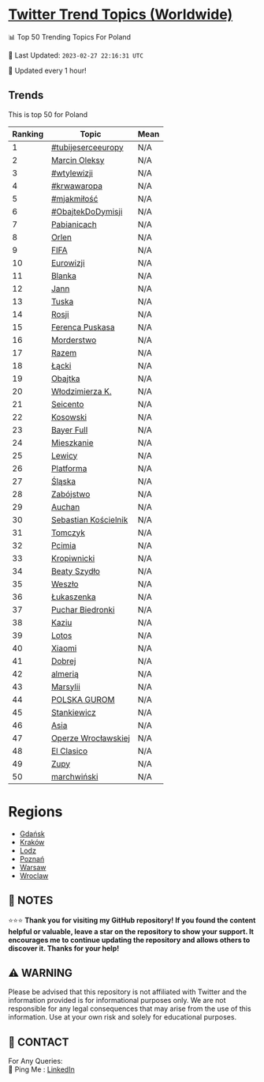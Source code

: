 [Twitter Trend Topics (Worldwide)](https://github.com/ErcinDedeoglu/Twitter-Trend-Topics)
==========


📊 Top 50 Trending Topics For Poland

📆 Last Updated: `2023-02-27 22:16:31 UTC`

🔧 Updated every 1 hour!


## Trends

This is top 50 for Poland

| Ranking | Topic | Mean |
| ------- | ------------ | ------------ |
| 1 | [#tubijeserceeuropy](http://twitter.com/search?q=%23tubijeserceeuropy) | N/A |
| 2 | [Marcin Oleksy](http://twitter.com/search?q=Marcin+Oleksy) | N/A |
| 3 | [#wtylewizji](http://twitter.com/search?q=%23wtylewizji) | N/A |
| 4 | [#krwawaropa](http://twitter.com/search?q=%23krwawaropa) | N/A |
| 5 | [#mjakmiłość](http://twitter.com/search?q=%23mjakmi%c5%82o%c5%9b%c4%87) | N/A |
| 6 | [#ObajtekDoDymisji](http://twitter.com/search?q=%23ObajtekDoDymisji) | N/A |
| 7 | [Pabianicach](http://twitter.com/search?q=Pabianicach) | N/A |
| 8 | [Orlen](http://twitter.com/search?q=Orlen) | N/A |
| 9 | [FIFA](http://twitter.com/search?q=FIFA) | N/A |
| 10 | [Eurowizji](http://twitter.com/search?q=Eurowizji) | N/A |
| 11 | [Blanka](http://twitter.com/search?q=Blanka) | N/A |
| 12 | [Jann](http://twitter.com/search?q=Jann) | N/A |
| 13 | [Tuska](http://twitter.com/search?q=Tuska) | N/A |
| 14 | [Rosji](http://twitter.com/search?q=Rosji) | N/A |
| 15 | [Ferenca Puskasa](http://twitter.com/search?q=Ferenca+Puskasa) | N/A |
| 16 | [Morderstwo](http://twitter.com/search?q=Morderstwo) | N/A |
| 17 | [Razem](http://twitter.com/search?q=Razem) | N/A |
| 18 | [Łącki](http://twitter.com/search?q=%c5%81%c4%85cki) | N/A |
| 19 | [Obajtka](http://twitter.com/search?q=Obajtka) | N/A |
| 20 | [Włodzimierza K.](http://twitter.com/search?q=W%c5%82odzimierza+K.) | N/A |
| 21 | [Seicento](http://twitter.com/search?q=Seicento) | N/A |
| 22 | [Kosowski](http://twitter.com/search?q=Kosowski) | N/A |
| 23 | [Bayer Full](http://twitter.com/search?q=Bayer+Full) | N/A |
| 24 | [Mieszkanie](http://twitter.com/search?q=Mieszkanie) | N/A |
| 25 | [Lewicy](http://twitter.com/search?q=Lewicy) | N/A |
| 26 | [Platforma](http://twitter.com/search?q=Platforma) | N/A |
| 27 | [Śląska](http://twitter.com/search?q=%c5%9al%c4%85ska) | N/A |
| 28 | [Zabójstwo](http://twitter.com/search?q=Zab%c3%b3jstwo) | N/A |
| 29 | [Auchan](http://twitter.com/search?q=Auchan) | N/A |
| 30 | [Sebastian Kościelnik](http://twitter.com/search?q=Sebastian+Ko%c5%9bcielnik) | N/A |
| 31 | [Tomczyk](http://twitter.com/search?q=Tomczyk) | N/A |
| 32 | [Pcimia](http://twitter.com/search?q=Pcimia) | N/A |
| 33 | [Kropiwnicki](http://twitter.com/search?q=Kropiwnicki) | N/A |
| 34 | [Beaty Szydło](http://twitter.com/search?q=Beaty+Szyd%c5%82o) | N/A |
| 35 | [Weszło](http://twitter.com/search?q=Wesz%c5%82o) | N/A |
| 36 | [Łukaszenka](http://twitter.com/search?q=%c5%81ukaszenka) | N/A |
| 37 | [Puchar Biedronki](http://twitter.com/search?q=Puchar+Biedronki) | N/A |
| 38 | [Kaziu](http://twitter.com/search?q=Kaziu) | N/A |
| 39 | [Lotos](http://twitter.com/search?q=Lotos) | N/A |
| 40 | [Xiaomi](http://twitter.com/search?q=Xiaomi) | N/A |
| 41 | [Dobrej](http://twitter.com/search?q=Dobrej) | N/A |
| 42 | [almerią](http://twitter.com/search?q=almeri%c4%85) | N/A |
| 43 | [Marsylii](http://twitter.com/search?q=Marsylii) | N/A |
| 44 | [POLSKA GUROM](http://twitter.com/search?q=POLSKA+GUROM) | N/A |
| 45 | [Stankiewicz](http://twitter.com/search?q=Stankiewicz) | N/A |
| 46 | [Asia](http://twitter.com/search?q=Asia) | N/A |
| 47 | [Operze Wrocławskiej](http://twitter.com/search?q=Operze+Wroc%c5%82awskiej) | N/A |
| 48 | [El Clasico](http://twitter.com/search?q=El+Clasico) | N/A |
| 49 | [Zupy](http://twitter.com/search?q=Zupy) | N/A |
| 50 | [marchwiński](http://twitter.com/search?q=marchwi%c5%84ski) | N/A |



# Regions

* [Gdańsk](</Poland/Gdańsk.md>)
* [Kraków](</Poland/Kraków.md>)
* [Lodz](</Poland/Lodz.md>)
* [Poznań](</Poland/Poznań.md>)
* [Warsaw](</Poland/Warsaw.md>)
* [Wroclaw](</Poland/Wroclaw.md>)



## 📝 NOTES

⭐⭐⭐ **Thank you for visiting my GitHub repository! If you found the content helpful or valuable, leave a star on the repository to show your support. It encourages me to continue updating the repository and allows others to discover it. Thanks for your help!**


## ⚠️ WARNING

Please be advised that this repository is not affiliated with Twitter and the information provided is for informational purposes only. We are not responsible for any legal consequences that may arise from the use of this information. Use at your own risk and solely for educational purposes.


## 📨 CONTACT

 For Any Queries:  
            🏓 Ping Me : [LinkedIn](https://www.linkedin.com/in/ercindedeoglu/)
